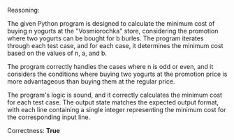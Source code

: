 Reasoning:

The given Python program is designed to calculate the minimum cost of buying n yogurts at the "Vosmiorochka" store, considering the promotion where two yogurts can be bought for b burles. The program iterates through each test case, and for each case, it determines the minimum cost based on the values of n, a, and b.

The program correctly handles the cases where n is odd or even, and it considers the conditions where buying two yogurts at the promotion price is more advantageous than buying them at the regular price.

The program's logic is sound, and it correctly calculates the minimum cost for each test case. The output state matches the expected output format, with each line containing a single integer representing the minimum cost for the corresponding input line.

Correctness: **True**